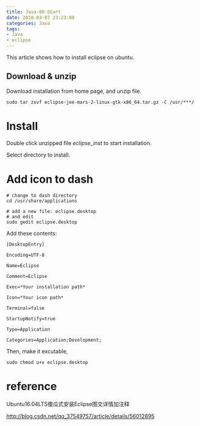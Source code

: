 ```yaml
---
title: Java-00-Start
date: 2018-03-07 23:23:00
categories: Java
tags:
- Java
- eclipse
---
```


This article shows how to install eclipse on ubuntu.

## Download & unzip

Download installation from home page, and unzip file.

```
sudo tar zxvf eclipse-jee-mars-2-linux-gtk-x86_64.tar.gz -C /usr/***/ 
```



# Install

Double click unzipped file *eclipse_inst* to start installation.

Select directory to install.



# Add icon to dash

```
# change to dash directory
cd /usr/share/applications

# add a new file: eclipse.desktop
# and edit
sudo gedit eclipse.desktop
```

Add these contents:

```
[DesktopEntry]

Encoding=UTF-8

Name=Eclipse

Comment=Eclipse

Exec=*Your installation path*

Icon=*Your icon path*

Terminal=false

StartupNotify=true

Type=Application

Categories=Application;Development;
```

Then, make it excutable,

```
sudo chmod u+x eclipse.desktop
```



# reference

Ubuntu16.04LTS傻瓜式安装Eclipse图文详情加注释

http://blog.csdn.net/qq_37549757/article/details/56012895
